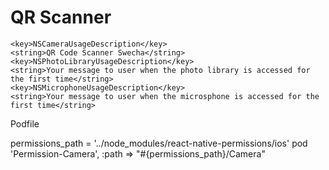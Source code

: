 # QR Scanner

```
<key>NSCameraUsageDescription</key>
<string>QR Code Scanner Swecha</string>
<key>NSPhotoLibraryUsageDescription</key>
<string>Your message to user when the photo library is accessed for the first time</string>
<key>NSMicrophoneUsageDescription</key>
<string>Your message to user when the microsphone is accessed for the first time</string>
```

Podfile

permissions_path = '../node_modules/react-native-permissions/ios'
pod 'Permission-Camera', :path => "#{permissions_path}/Camera"